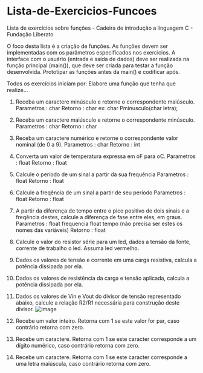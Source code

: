 # Lista-de-Exercicios-Funcoes
Lista de exercícios sobre funções - Cadeira de introdução a linguagem C - Fundação Liberato

O foco desta lista é a criação de funções.
As funções devem ser implementadas com os parâmetros especificados nos exercicios.
A interface com o usuário (entrada e saída de dados) deve ser realizada na função 
principal (main()), que deve ser criada para testar a função desenvolvida.
Prototipar as funções antes da main() e codificar após.

Todos os exercícios iniciam por:
Elabore uma função que tenha que realize...

1. Receba um caractere minúsculo e retorne o correspondente maiúsculo.
Parametros : char
Retorno : char 
ex: char Pminusculo(char letra);

2. Receba um caractere maiúsculo e retorne o correspondente minúsculo.
Parametros : char
Retorno : char 

3. Receba um caractere numérico e retorne o correspondente valor nominal (de 0 a 9).
Parametros : char
Retorno : int

4. Converta um valor de temperatura expressa em oF para oC.
Parametros : float
Retorno : float

5. Calcule o período de um sinal a partir da sua frequência
Parametros : float
Retorno : float

6. Calcule a freqência de um sinal a partir de seu período
Parametros : float
Retorno : float

7. A partir da diferença de tempo entre o pico positivo de dois sinais e a freqência destes, 
calcule a diferença de fase entre eles, em graus. 
Parametros : float frequencia float tempo (não precisa ser estes os nomes das variáveis)
Retorno : float

8. Calcule o valor do resistor série para um led, dados a tensão da fonte, corrente de 
trabalho o led. Assuma led vermelho.

9. Dados os valores de tensão e corrente em uma carga resistiva, calcula a potência 
dissipada por ela.

10. Dados os valores de resistência da carga e tensão aplicada, calcula a potência dissipada
por ela.

11. Dados os valores de Vin e Vout do divisor de tensão representado abaixo, calcule a 
relação R2/R1 necessária para construção deste divisor.
![image](https://user-images.githubusercontent.com/73619551/214170191-c825f67e-7740-419a-903e-5eaa7f513da6.png)

12. Recebe um valor inteiro. Retorna com 1 se este valor for par, caso contrário retorna com 
zero.

13. Recebe um caractere. Retorna com 1 se este caracter corresponde a um dígito 
numérico, caso contrário retorna com zero.

14. Recebe um caractere. Retorna com 1 se este caracter corresponde a uma letra 
maiúscula, caso contrário retorna com zero.

